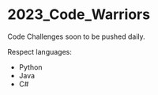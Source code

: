 # 2023_Code_Warriors

Code Challenges soon to be pushed daily.

Respect languages: 
  - Python
  - Java
  - C#